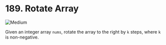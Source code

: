 # 189. Rotate Array

![Medium](https://img.shields.io/badge/Medium-FF9800?style=for-the-badge&logo=LeetCode&logoColor=white)

Given an integer array `nums`, rotate the array to the right by `k` steps, where `k` is non-negative.